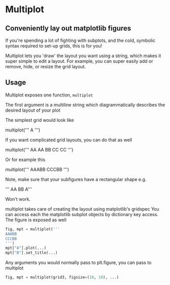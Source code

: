 # Multiplot

## Conveniently lay out matplotlib figures

If you're spending a lot of fighting with subplots, and the cold, symbolic syntax required to set-up grids, this is for you!

Multiplot lets you 'draw' the layout you want using a string, which makes it super simple to edit a layout. For example, you can super easily add or remove, hide, or resize the grid layout.

## Usage

Multiplot exposes one function, `multiplot`

The first argument is a multiline string which diagrammatically describes
the desired layout of your plot

The simplest grid would look like

multiplot('''
A
''')

If you want complicated grid layouts, you can do that as well

multiplot('''
AA
AA
BB
CC
CC
''')

Or for example this

multiplot('''
AAABB
CCCBB
''')

Note, make sure that your subfigures have a rectangular shape
e.g.

'''
AA
BB
A'''

Won't work.

multiplot takes care of creating the layout using matplotlib's gridspec
You can access each the matplotlib subplot objects by dictionary key access.
The figure is exposed as well

```py
fig, mpt = multiplot('''
AAABB
CCCBB
''')
mpt["A"].plot(...)
mpt["B"].set_title(...)
```

Any arguments you would normally pass to plt.figure, you can pass to multiplot

```py
fig, mpt = multiplot(grid3, figsize=(10, 10), ...)
```
